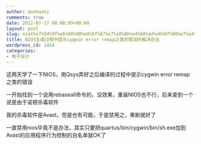 ```yaml
---
author: dashashi
comments: true
date: 2012-07-17 08:08:09+00:00
layout: post
slug: nios%e7%94%9f%e6%88%90%e8%bf%87%e7%a8%8b%e4%b8%ad%e6%8f%90%e7%a4%bacygwin-error-remap%e4%b9%8b%e7%b1%bb%e7%9a%84%e9%94%99%e8%af%af%e7%9a%84%e8%a7%a3%e5%86%b3%e5%8a%9e%e6%b3%95
title: NIOS生成过程中提示cygwin error remap之类的错误的解决办法
wordpress_id: 1424
categories:
- 电子设计
---
```


这两天学了一下NIOS，用Qsys弄好之后编译的过程中提示cygwin error remap之类的错误

一开始找到一个说用rebaseall命令的，没效果，重装NIOS也不行，后来查到一个说是由于诺顿杀毒软件

我的杀毒软件是Avast，但是也有可能，于是禁用之，果断就好了

一直禁用nios毕竟不是办法，其实只要把quartus/bin/cygwin/bin/sh.exe加到Avast的应用程序行为控制的白名单就OK了
